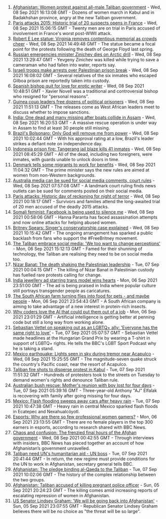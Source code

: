 1. [Afghanistan: Women protest against all-male Taliban government](https://www.bbc.co.uk/news/world-asia-58490819?at_medium=RSS&at_campaign=KARANGA) - Wed, 08 Sep 2021 16:13:08 GMT - Dozens of women march in Kabul and in Badakhshan province, angry at the new Taliban government.
2. [Paris attacks 2015: Historic trial of 20 suspects opens in France](https://www.bbc.co.uk/news/world-europe-58486391?at_medium=RSS&at_campaign=KARANGA) - Wed, 08 Sep 2021 15:06:15 GMT - Twenty men are on trial in Paris accused of involvement in France's worst post-WWII attack.
3. [Robert E Lee statue: Virginia removes contentious memorial as crowds cheer](https://www.bbc.co.uk/news/world-us-canada-58491967?at_medium=RSS&at_campaign=KARANGA) - Wed, 08 Sep 2021 14:49:48 GMT - The statue became a focal point for the protests following the death of George Floyd last spring.
4. [Russian emergencies minister Zinichev dies on Arctic drill](https://www.bbc.co.uk/news/58486791?at_medium=RSS&at_campaign=KARANGA) - Wed, 08 Sep 2021 13:29:47 GMT - Yevgeny Zinichev was killed while trying to save a cameraman who had fallen into water, reports say.
5. [Israeli troops make arrests over Palestinian prison break](https://www.bbc.co.uk/news/world-middle-east-58489309?at_medium=RSS&at_campaign=KARANGA) - Wed, 08 Sep 2021 16:08:02 GMT - Several relatives of the six inmates who escaped Gilboa prison are reportedly taken into custody.
6. [Spanish bishop quit for love for erotic writer](https://www.bbc.co.uk/news/58486790?at_medium=RSS&at_campaign=KARANGA) - Wed, 08 Sep 2021 10:48:51 GMT - Xavier Novell was a traditional and controversial bishop who resigned for "personal reasons".
7. [Guinea coup leaders free dozens of political prisoners](https://www.bbc.co.uk/news/world-africa-58487925?at_medium=RSS&at_campaign=KARANGA) - Wed, 08 Sep 2021 11:51:13 GMT - The releases come as West African leaders meet to discuss whether to impose sanctions.
8. [India: One dead and many missing after boats collide in Assam](https://www.bbc.co.uk/news/world-asia-india-58484955?at_medium=RSS&at_campaign=KARANGA) - Wed, 08 Sep 2021 16:20:53 GMT - A massive rescue operation is under way in Assam to find at least 30 people still missing.
9. [Brazil's Bolsonaro: Only God will remove me from power](https://www.bbc.co.uk/news/world-latin-america-58479028?at_medium=RSS&at_campaign=KARANGA) - Wed, 08 Sep 2021 10:02:44 GMT - With his approval rating at a low, Brazil's leader strikes a defiant note on independence day.
10. [Indonesia prison fire: Tangerang jail blaze kills 41 inmates](https://www.bbc.co.uk/news/world-asia-58483850?at_medium=RSS&at_campaign=KARANGA) - Wed, 08 Sep 2021 08:45:29 GMT - All of the dead, including two foreigners, were inmates, with guards unable to unlock doors in time.
11. [Denmark tells some migrants to work for benefits](https://www.bbc.co.uk/news/world-europe-58484953?at_medium=RSS&at_campaign=KARANGA) - Wed, 08 Sep 2021 11:04:32 GMT - The prime minister says the new rules are aimed at women from non-Western backgrounds.
12. [Australia media can be sued for social media comments, court rules](https://www.bbc.co.uk/news/world-australia-58484205?at_medium=RSS&at_campaign=KARANGA) - Wed, 08 Sep 2021 07:57:08 GMT - A landmark court ruling finds news outlets can be sued for comments posted on their social media.
13. [Paris attacks: Historic day of reckoning for night of terror](https://www.bbc.co.uk/news/world-europe-58472506?at_medium=RSS&at_campaign=KARANGA) - Wed, 08 Sep 2021 00:18:17 GMT - Survivors and families attend the long-awaited trial of 20 men accused of the deadly 2015 attacks.
14. [Somali feminist: Facebook is being used to silence me](https://www.bbc.co.uk/news/world-africa-58355603?at_medium=RSS&at_campaign=KARANGA) - Wed, 08 Sep 2021 00:58:06 GMT - Hanna Paranta has faced assassination attempts and now online attacks for helping abused women.
15. [Britney Spears: Singer's conservatorship case explained](https://www.bbc.co.uk/news/world-us-canada-53494405?at_medium=RSS&at_campaign=KARANGA) - Wed, 08 Sep 2021 10:15:42 GMT - The ongoing arrangement has sparked a public backlash from fans who support the #FreeBritney movement.
16. [The Taliban embrace social media: 'We too want to change perceptions'](https://www.bbc.co.uk/news/world-asia-58466939?at_medium=RSS&at_campaign=KARANGA) - Mon, 06 Sep 2021 15:12:13 GMT - Famed for their shunning of technology, the Taliban are realising they need to be on social media too.
17. [Nizar Banat: The death shaking the Palestinian leadership](https://www.bbc.co.uk/news/world-middle-east-58400442?at_medium=RSS&at_campaign=KARANGA) - Tue, 07 Sep 2021 00:04:15 GMT - The killing of Nizar Banat in Palestinian custody has fuelled rare protests calling for change.
18. [India jewellery ad starring trans model wins hearts](https://www.bbc.co.uk/news/world-asia-india-58449746?at_medium=RSS&at_campaign=KARANGA) - Mon, 06 Sep 2021 23:51:00 GMT - The ad is being praised in India where popular culture still portrays transgender people as caricatures.
19. [The South African farm turning flies into food for pets - and maybe people](https://www.bbc.co.uk/news/world-africa-58384761?at_medium=RSS&at_campaign=KARANGA) - Mon, 06 Sep 2021 23:54:43 GMT - A South African company is aiming to take advantage of a new interest in protein-rich insects.
20. [Why coders love the AI that could put them out of a job](https://www.bbc.co.uk/news/business-57914432?at_medium=RSS&at_campaign=KARANGA) - Mon, 06 Sep 2021 23:01:29 GMT - Artificial intelligence is getting better at penning code but still a long way from working alone.
21. [Sebastian Vettel on speaking out as an LGBTQ+ ally: 'Everyone has the same right to love'](https://www.bbc.co.uk/sport/formula1/58453220?at_medium=RSS&at_campaign=KARANGA) - Tue, 07 Sep 2021 05:07:57 GMT - Sebastian Vettel made headlines at the Hungarian Grand Prix by wearing a T-shirt in support of LGBTQ+ rights. He tells the BBC's LGBT Sport Podcast why he is taking a stand.
22. [Mexico earthquake: Lights seen in sky during tremor near Acapulco](https://www.bbc.co.uk/news/world-latin-america-58489038?at_medium=RSS&at_campaign=KARANGA) - Wed, 08 Sep 2021 15:25:55 GMT - The magnitude-seven quake struck the country's Pacific coast, near the resort of Acapulco.
23. [Taliban fire shots to disperse protest in Kabul](https://www.bbc.co.uk/news/world-asia-58476890?at_medium=RSS&at_campaign=KARANGA) - Tue, 07 Sep 2021 11:51:32 GMT - Hundreds of protesters took to the streets on Tuesday to demand women's rights and denounce Taliban rule.
24. [Australian bush rescue: Mother's reunion with boy lost for four days](https://www.bbc.co.uk/news/world-australia-58472030?at_medium=RSS&at_campaign=KARANGA) - Tue, 07 Sep 2021 05:39:16 GMT - Three-year-old Anthony "AJ" Elfalak is recovering with family after going missing for four days.
25. [Mexico: Flash flooding sweeps away cars after heavy rain](https://www.bbc.co.uk/news/world-latin-america-58476138?at_medium=RSS&at_campaign=KARANGA) - Tue, 07 Sep 2021 10:47:38 GMT - Heavy rain in central Mexico sparked flash floods in Ecatepec and Nexahualcóyotl.
26. [Esports: Why are there so few professional women gamers?](https://www.bbc.co.uk/news/technology-58466374?at_medium=RSS&at_campaign=KARANGA) - Mon, 06 Sep 2021 23:13:55 GMT - There are no female players in the top 300 earners in esports, according to research shared with BBC News.
27. [Chaos and confusion: The frenzied final hours of the Afghan government](https://www.bbc.co.uk/news/world-asia-58477131?at_medium=RSS&at_campaign=KARANGA) - Wed, 08 Sep 2021 00:42:55 GMT - Through interviews with insiders, BBC News has pieced together an account of how Afghanistan’s government unravelled.
28. [Taliban need UN's humanitarian aid - UN boss](https://www.bbc.co.uk/news/world-us-canada-58482840?at_medium=RSS&at_campaign=KARANGA) - Tue, 07 Sep 2021 20:41:44 GMT - In return, the new regime must provide conditions for the UN to work in Afghanistan, secretary general tells BBC.
29. [Afghanistan: The pledge binding al-Qaeda to the Taliban](https://www.bbc.co.uk/news/world-asia-58473574?at_medium=RSS&at_campaign=KARANGA) - Tue, 07 Sep 2021 10:02:06 GMT - The history of the complex relationship between the two groups.
30. [Afghanistan: Taliban accused of killing pregnant police officer](https://www.bbc.co.uk/news/world-asia-58455826?at_medium=RSS&at_campaign=KARANGA) - Sun, 05 Sep 2021 20:24:23 GMT - The killing comes amid increasing reports of escalating repression of women in Afghanistan.
31. [US Senator Lindsey Graham: 'We will be going back into Afghanistan'](https://www.bbc.co.uk/news/world-us-canada-58456953?at_medium=RSS&at_campaign=KARANGA) - Sun, 05 Sep 2021 23:07:55 GMT - Republican Senator Lindsey Graham believes there will be no choice as "the threat will be so large".
